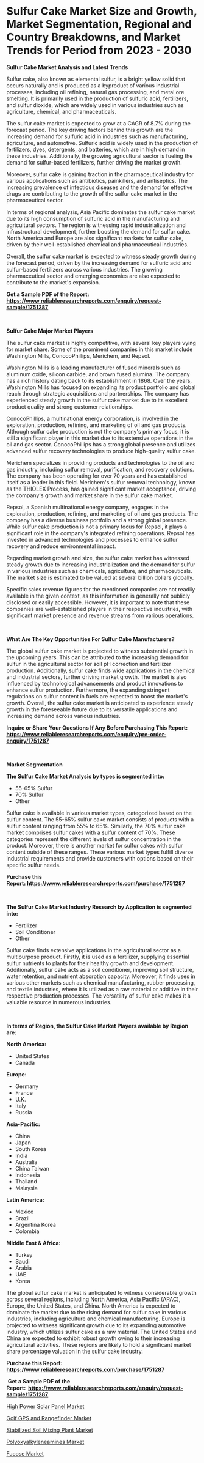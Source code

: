 <p><h1>Sulfur Cake Market Size and Growth, Market Segmentation, Regional and Country Breakdowns, and Market Trends for Period from 2023 -  2030</h1></p><p><strong>Sulfur Cake Market Analysis and Latest Trends</strong></p>
<p><p>Sulfur cake, also known as elemental sulfur, is a bright yellow solid that occurs naturally and is produced as a byproduct of various industrial processes, including oil refining, natural gas processing, and metal ore smelting. It is primarily used in the production of sulfuric acid, fertilizers, and sulfur dioxide, which are widely used in various industries such as agriculture, chemical, and pharmaceuticals.</p><p>The sulfur cake market is expected to grow at a CAGR of 8.7% during the forecast period. The key driving factors behind this growth are the increasing demand for sulfuric acid in industries such as manufacturing, agriculture, and automotive. Sulfuric acid is widely used in the production of fertilizers, dyes, detergents, and batteries, which are in high demand in these industries. Additionally, the growing agricultural sector is fueling the demand for sulfur-based fertilizers, further driving the market growth.</p><p>Moreover, sulfur cake is gaining traction in the pharmaceutical industry for various applications such as antibiotics, painkillers, and antiseptics. The increasing prevalence of infectious diseases and the demand for effective drugs are contributing to the growth of the sulfur cake market in the pharmaceutical sector.</p><p>In terms of regional analysis, Asia Pacific dominates the sulfur cake market due to its high consumption of sulfuric acid in the manufacturing and agricultural sectors. The region is witnessing rapid industrialization and infrastructural development, further boosting the demand for sulfur cake. North America and Europe are also significant markets for sulfur cake, driven by their well-established chemical and pharmaceutical industries.</p><p>Overall, the sulfur cake market is expected to witness steady growth during the forecast period, driven by the increasing demand for sulfuric acid and sulfur-based fertilizers across various industries. The growing pharmaceutical sector and emerging economies are also expected to contribute to the market's expansion.</p></p>
<p><strong>Get a Sample PDF of the Report:&nbsp; <a href="https://www.reliableresearchreports.com/enquiry/request-sample/1751287">https://www.reliableresearchreports.com/enquiry/request-sample/1751287</a></strong></p>
<p>&nbsp;</p>
<p><strong>Sulfur Cake Major Market Players</strong></p>
<p><p>The sulfur cake market is highly competitive, with several key players vying for market share. Some of the prominent companies in this market include Washington Mills, ConocoPhillips, Merichem, and Repsol.</p><p>Washington Mills is a leading manufacturer of fused minerals such as aluminum oxide, silicon carbide, and brown fused alumina. The company has a rich history dating back to its establishment in 1868. Over the years, Washington Mills has focused on expanding its product portfolio and global reach through strategic acquisitions and partnerships. The company has experienced steady growth in the sulfur cake market due to its excellent product quality and strong customer relationships.</p><p>ConocoPhillips, a multinational energy corporation, is involved in the exploration, production, refining, and marketing of oil and gas products. Although sulfur cake production is not the company's primary focus, it is still a significant player in this market due to its extensive operations in the oil and gas sector. ConocoPhillips has a strong global presence and utilizes advanced sulfur recovery technologies to produce high-quality sulfur cake.</p><p>Merichem specializes in providing products and technologies to the oil and gas industry, including sulfur removal, purification, and recovery solutions. The company has been operating for over 70 years and has established itself as a leader in this field. Merichem's sulfur removal technology, known as the THIOLEX Process, has gained significant market acceptance, driving the company's growth and market share in the sulfur cake market.</p><p>Repsol, a Spanish multinational energy company, engages in the exploration, production, refining, and marketing of oil and gas products. The company has a diverse business portfolio and a strong global presence. While sulfur cake production is not a primary focus for Repsol, it plays a significant role in the company's integrated refining operations. Repsol has invested in advanced technologies and processes to enhance sulfur recovery and reduce environmental impact.</p><p>Regarding market growth and size, the sulfur cake market has witnessed steady growth due to increasing industrialization and the demand for sulfur in various industries such as chemicals, agriculture, and pharmaceuticals. The market size is estimated to be valued at several billion dollars globally.</p><p>Specific sales revenue figures for the mentioned companies are not readily available in the given context, as this information is generally not publicly disclosed or easily accessible. However, it is important to note that these companies are well-established players in their respective industries, with significant market presence and revenue streams from various operations.</p></p>
<p>&nbsp;</p>
<p><strong>What Are The Key Opportunities For Sulfur Cake Manufacturers?</strong></p>
<p><p>The global sulfur cake market is projected to witness substantial growth in the upcoming years. This can be attributed to the increasing demand for sulfur in the agricultural sector for soil pH correction and fertilizer production. Additionally, sulfur cake finds wide applications in the chemical and industrial sectors, further driving market growth. The market is also influenced by technological advancements and product innovations to enhance sulfur production. Furthermore, the expanding stringent regulations on sulfur content in fuels are expected to boost the market's growth. Overall, the sulfur cake market is anticipated to experience steady growth in the foreseeable future due to its versatile applications and increasing demand across various industries.</p></p>
<p><strong>Inquire or Share Your Questions If Any Before Purchasing This Report: <a href="https://www.reliableresearchreports.com/enquiry/pre-order-enquiry/1751287">https://www.reliableresearchreports.com/enquiry/pre-order-enquiry/1751287</a></strong></p>
<p>&nbsp;</p>
<p><strong>Market Segmentation</strong></p>
<p><strong>The Sulfur Cake Market Analysis by types is segmented into:</strong></p>
<p><ul><li>55-65% Sulfur</li><li>70% Sulfur</li><li>Other</li></ul></p>
<p><p>Sulfur cake is available in various market types, categorized based on the sulfur content. The 55-65% sulfur cake market consists of products with a sulfur content ranging from 55% to 65%. Similarly, the 70% sulfur cake market comprises sulfur cakes with a sulfur content of 70%. These categories represent the different levels of sulfur concentration in the product. Moreover, there is another market for sulfur cakes with sulfur content outside of these ranges. These various market types fulfill diverse industrial requirements and provide customers with options based on their specific sulfur needs.</p></p>
<p><strong>Purchase this Report:&nbsp;<a href="https://www.reliableresearchreports.com/purchase/1751287">https://www.reliableresearchreports.com/purchase/1751287</a></strong></p>
<p>&nbsp;</p>
<p><strong>The Sulfur Cake Market Industry Research by Application is segmented into:</strong></p>
<p><ul><li>Fertilizer</li><li>Soil Conditioner</li><li>Other</li></ul></p>
<p><p>Sulfur cake finds extensive applications in the agricultural sector as a multipurpose product. Firstly, it is used as a fertilizer, supplying essential sulfur nutrients to plants for their healthy growth and development. Additionally, sulfur cake acts as a soil conditioner, improving soil structure, water retention, and nutrient absorption capacity. Moreover, it finds uses in various other markets such as chemical manufacturing, rubber processing, and textile industries, where it is utilized as a raw material or additive in their respective production processes. The versatility of sulfur cake makes it a valuable resource in numerous industries.</p></p>
<p>&nbsp;</p>
<p><strong>In terms of Region, the Sulfur Cake Market Players available by Region are:</strong></p>
<p>
    <p> <strong> North America: </strong>
        <ul>
            <li>United States</li>
            <li>Canada</li>
        </ul>
        </p> 
    <p> <strong> Europe: </strong>
        <ul>
            <li>Germany</li>
            <li>France</li>
            <li>U.K.</li>
            <li>Italy</li>
            <li>Russia</li>
        </ul>
        </p> 
    <p> <strong> Asia-Pacific: </strong>
        <ul>
            <li>China</li>
            <li>Japan</li>
            <li>South Korea</li>
            <li>India</li>
            <li>Australia</li>
            <li>China Taiwan</li>
            <li>Indonesia</li>
            <li>Thailand</li>
            <li>Malaysia</li>
        </ul>
        </p> 
    <p> <strong> Latin America: </strong>
        <ul>
            <li>Mexico</li>
            <li>Brazil</li>
            <li>Argentina Korea</li>
            <li>Colombia</li>
        </ul>
        </p> 
    <p> <strong> Middle East & Africa: </strong>
        <ul>
            <li>Turkey</li>
            <li>Saudi</li>
            <li>Arabia</li>
            <li>UAE</li>
            <li>Korea</li>
        </ul>
    </p>
    </p>
<p><p>The global sulfur cake market is anticipated to witness considerable growth across several regions, including North America, Asia Pacific (APAC), Europe, the United States, and China. North America is expected to dominate the market due to the rising demand for sulfur cake in various industries, including agriculture and chemical manufacturing. Europe is projected to witness significant growth due to its expanding automotive industry, which utilizes sulfur cake as a raw material. The United States and China are expected to exhibit robust growth owing to their increasing agricultural activities. These regions are likely to hold a significant market share percentage valuation in the sulfur cake industry.</p></p>
<p><strong>Purchase this Report: <a href="https://www.reliableresearchreports.com/purchase/1751287">https://www.reliableresearchreports.com/purchase/1751287</a></strong></p>
<p>&nbsp;<strong>Get a Sample PDF of the Report:&nbsp;&nbsp;<a href="https://www.reliableresearchreports.com/enquiry/request-sample/1751287">https://www.reliableresearchreports.com/enquiry/request-sample/1751287</a></strong></p>
<p><strong></strong></p>
<p><p><a href="https://medium.com/@bernadetteball666/analyzing-high-power-solar-panel-market-global-industry-perspective-and-forecast-2023-to-2030-d2b12409b28b">High Power Solar Panel Market</a></p><p><a href="https://medium.com/@yuvicharp23/golf-gps-and-rangefinder-market-report-reveals-the-latest-trends-and-growth-opportunities-of-this-3fc91de8281a">Golf GPS and Rangefinder Market</a></p><p><a href="https://medium.com/@subhamgillrp23/stabilized-soil-mixing-plant-market-exploring-market-share-market-trends-and-future-growth-37a931e29dc2">Stabilized Soil Mixing Plant Market</a></p><p><a href="https://github.com/aliciawhite5576/Market-Research-Report-List-1/blob/main/polyoxyalkyleneamines-market.md">Polyoxyalkyleneamines Market</a></p><p><a href="https://github.com/marloy8/Market-Research-Report-List-1/blob/main/fucose-market.md">Fucose Market</a></p></p>